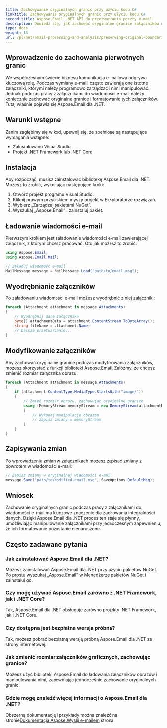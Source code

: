 ```yaml
---
title: Zachowywanie oryginalnych granic przy użyciu kodu C#
linktitle: Zachowywanie oryginalnych granic przy użyciu kodu C#
second_title: Aspose.Email .NET API do przetwarzania poczty e-mail
description: Dowiedz się, jak zachować oryginalne granice załączników wiadomości e-mail przy użyciu języka C# i Aspose.Email dla .NET. Przewodnik krok po kroku z kodem źródłowym.
type: docs
weight: 13
url: /pl/net/email-processing-and-analysis/preserving-original-boundaries-using-csharp-code/
---
```


## Wprowadzenie do zachowania pierwotnych granic

We współczesnym świecie biznesu komunikacja e-mailowa odgrywa kluczową rolę. Podczas wymiany e-maili często zawierają one istotne załączniki, którymi należy programowo zarządzać i nimi manipulować. Jednak podczas pracy z załącznikami do wiadomości e-mail należy koniecznie zachować oryginalne granice i formatowanie tych załączników. Tutaj właśnie pojawia się Aspose.Email dla .NET.

## Warunki wstępne

Zanim zagłębimy się w kod, upewnij się, że spełnione są następujące wymagania wstępne:

- Zainstalowano Visual Studio
- Projekt .NET Framework lub .NET Core

## Instalacja

Aby rozpocząć, musisz zainstalować bibliotekę Aspose.Email dla .NET. Możesz to zrobić, wykonując następujące kroki:

1. Otwórz projekt programu Visual Studio.
2. Kliknij prawym przyciskiem myszy projekt w Eksploratorze rozwiązań.
3. Wybierz „Zarządzaj pakietami NuGet”.
4. Wyszukaj „Aspose.Email” i zainstaluj pakiet.

## Ładowanie wiadomości e-mail

Pierwszym krokiem jest załadowanie wiadomości e-mail zawierającej załącznik, z którym chcesz pracować. Oto jak możesz to zrobić:

```csharp
using Aspose.Email;
using Aspose.Email.Mail;

// Załaduj wiadomość e-mail
MailMessage message = MailMessage.Load("path/to/email.msg");
```

## Wyodrębnianie załączników

Po załadowaniu wiadomości e-mail możesz wyodrębnić z niej załączniki:

```csharp
foreach (Attachment attachment in message.Attachments)
{
    // Wyodrębnij dane załącznika
    byte[] attachmentData = attachment.ContentStream.ToByteArray();
    string fileName = attachment.Name;
    // Dalsze przetwarzanie...
}
```

## Modyfikowanie załączników

Aby zachować oryginalne granice podczas modyfikowania załączników, możesz skorzystać z funkcji biblioteki Aspose.Email. Załóżmy, że chcesz zmienić rozmiar załącznika obrazu:

```csharp
foreach (Attachment attachment in message.Attachments)
{
    if (attachment.ContentType.MediaType.StartsWith("image/"))
    {
        // Zmień rozmiar obrazu, zachowując oryginalne granice
        using (MemoryStream memoryStream = new MemoryStream(attachmentData))
        {
            // Wykonaj manipulację obrazem
            // Zapisz zmiany w memoryStream
        }
    }
}
```

## Zapisywania zmian

Po wprowadzeniu zmian w załącznikach możesz zapisać zmiany z powrotem w wiadomości e-mail:

```csharp
// Zapisz zmiany w oryginalnej wiadomości e-mail
message.Save("path/to/modified-email.msg", SaveOptions.DefaultMsg);
```

## Wniosek

Zachowanie oryginalnych granic podczas pracy z załącznikami do wiadomości e-mail ma kluczowe znaczenie dla zachowania integralności danych. Dzięki Aspose.Email dla .NET proces ten staje się płynny, umożliwiając manipulowanie załącznikami przy jednoczesnym zapewnieniu, że ich formatowanie pozostanie nienaruszone.

## Często zadawane pytania

### Jak zainstalować Aspose.Email dla .NET?

Możesz zainstalować Aspose.Email dla .NET przy użyciu pakietów NuGet. Po prostu wyszukaj „Aspose.Email” w Menedżerze pakietów NuGet i zainstaluj go.

### Czy mogę używać Aspose.Email zarówno z .NET Framework, jak i .NET Core?

Tak, Aspose.Email dla .NET obsługuje zarówno projekty .NET Framework, jak i .NET Core.

### Czy dostępna jest bezpłatna wersja próbna?

Tak, możesz pobrać bezpłatną wersję próbną Aspose.Email dla .NET ze strony internetowej.

### Jak zmienić rozmiar załączników graficznych, zachowując granice?

Możesz użyć biblioteki Aspose.Email do ładowania załączników obrazów i manipulowania nimi, zapewniając jednocześnie zachowanie oryginalnych granic.

### Gdzie mogę znaleźć więcej informacji o Aspose.Email dla .NET?

 Obszerną dokumentację i przykłady można znaleźć na stronie[Dokumentacja Aspose.Wyślij e-mailem](https://reference.aspose.com/email/net/) strona.